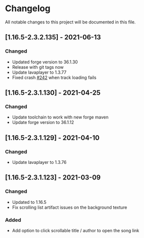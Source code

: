 # Changelog
All notable changes to this project will be documented in this file.

## [1.16.5-2.3.2.135] - 2021-06-13
### Changed
 - Updated forge version to 36.1.30
 - Release with git tags now
 - Update lavaplayer to 1.3.77
 - Fixed crash [#242](https://github.com/MC-U-Team/Music-Player/issues/242) when track loading fails

## [1.16.5-2.3.1.130] - 2021-04-25
### Changed
 - Update toolchain to work with new forge maven
 - Update forge version to 36.1.12

## [1.16.5-2.3.1.129] - 2021-04-10
### Changed
 - Update lavaplayer to 1.3.76

## [1.16.5-2.3.1.123] - 2021-03-09
### Changed
 - Updated to 1.16.5
 - Fix scrolling list artifact issues on the background texture

### Added
 - Add option to click scrollable title / author to open the song link
